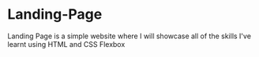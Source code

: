 # Landing-Page
Landing Page is a simple website where I will showcase all of the skills I've learnt using HTML and CSS Flexbox
